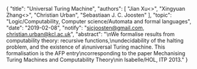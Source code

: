 {
    "title": "Universal Turing Machine",
    "authors": [
        "Jian Xu<>",
        "Xingyuan Zhang<>",
        "Christian Urban",
        "Sebastiaan J. C. Joosten"
    ],
    "topic": "Logic/Computability, Computer science/Automata and formal languages",
    "date": "2019-02-08",
    "notify": "sjcjoosten@gmail.com, christian.urban@kcl.ac.uk",
    "abstract": "\nWe formalise results from computability theory: recursive functions,\nundecidability of the halting problem, and the existence of a\nuniversal Turing machine. This formalisation is the AFP entry\ncorresponding to the paper Mechanising Turing Machines and Computability Theory\nin Isabelle/HOL, ITP 2013."
}